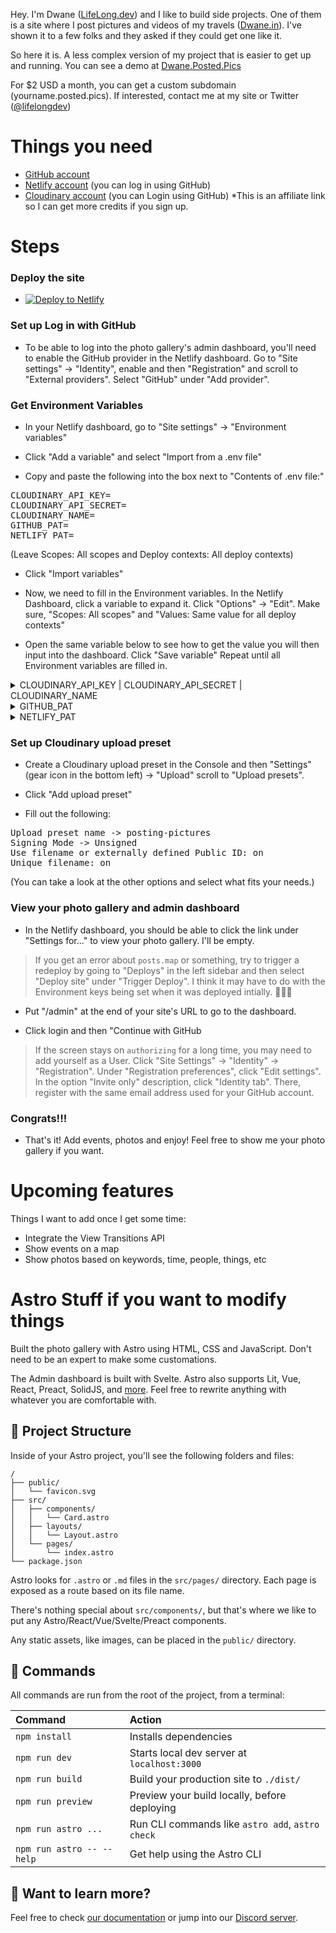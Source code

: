 Hey. I'm Dwane ([LifeLong.dev](https://lifelong.dev)) and I like to build side projects. One of them is a site where I post pictures and videos of my travels ([Dwane.in](https://dwane.in)). I've shown it to a few folks and they asked if they could get one like it.

So here it is. A less complex version of my project that is easier to get up and running. You can see a demo at [Dwane.Posted.Pics](https://dwane.posted.pics)

For $2 USD a month, you can get a custom subdomain (yourname.posted.pics). If interested, contact me at my site or Twitter ([@lifelongdev](https://twitter.com/lifelongdev))

# Things you need
- [GitHub account](https://github.com/signup)
- [Netlify account](https://app.netlify.com/) (you can log in using GitHub)
- [Cloudinary account](https://console.cloudinary.com/invites/lpov9zyyucivvxsnalc5/s4khtwourlx3jw2fz5xp?t=default) (you can Login using GitHub) *This is an affiliate link so I can get more credits if you sign up.

# Steps

### Deploy the site

- [![Deploy to Netlify](https://www.netlify.com/img/deploy/button.svg)](https://app.netlify.com/start/deploy?repository=https://github.com/conshus/posting-pictures)

### Set up Log in with GitHub

- To be able to log into the photo gallery's admin dashboard, you'll need to enable the GitHub provider in the Netlify dashboard. Go to "Site settings" -> "Identity", enable and then "Registration" and scroll to "External providers". Select "GitHub" under "Add provider".

### Get Environment Variables

- In your Netlify dashboard, go to "Site settings" -> "Environment variables"

- Click "Add a variable" and select "Import from a .env file"

- Copy and paste the following into the box next to "Contents of .env file:"
<pre>
CLOUDINARY_API_KEY=
CLOUDINARY_API_SECRET=
CLOUDINARY_NAME=
GITHUB_PAT=
NETLIFY_PAT=
</pre>
(Leave Scopes: All scopes and Deploy contexts: All deploy contexts)

- Click "Import variables"

- Now, we need to fill in the Environment variables. In the Netlify Dashboard, click a variable to expand it. Click "Options" -> "Edit". Make sure, "Scopes: All scopes" and "Values: Same value for all deploy contexts"

- Open the same variable below to see how to get the value you will then input into the dashboard. Click "Save variable" Repeat until all Environment variables are filled in. 
<details>
    <summary>CLOUDINARY_API_KEY | CLOUDINARY_API_SECRET | CLOUDINARY_NAME</summary>
    Go to the <a href="https://console.cloudinary.com/console/" target="_blank">Console dashboard</a> The left side bar should look like this: <br/> <img src="https://github.com/conshus/posting-pictures/assets/212875/8c5b4146-1918-4a61-a550-fef4baa3ed88" alt="Cloudinary dashboard side bar show 'Dashboard' is highlighted" /><br/> On this page, you'll find the API key, API secret, and Cloud Name to put into the Netlify dashboard.<br/><img src="https://github.com/conshus/posting-pictures/assets/212875/1fb7358d-26fd-405c-91c9-fac1fb3e7608" alt="Cloudinary showing the Cloud Name, API Key, and API Secret" />
</details>
<details>
    <summary>GITHUB_PAT</summary>
    Here is a link to instructions on how to set up your GitHub Personal Access Token (classic): <a href="https://docs.github.com/en/authentication/keeping-your-account-and-data-secure/creating-a-personal-access-token#creating-a-personal-access-token-classic" target="_blank">https://docs.github.com/en/authentication/keeping-your-account-and-data-secure/creating-a-personal-access-token#creating-a-personal-access-token-classic</a> Note: If you set an expiration, you'll have to create another PAT.
</details>
<details>
    <summary>NETLIFY_PAT</summary>
    Go to <a href="https://app.netlify.com/user/applications" target="_blank">https://app.netlify.com/user/applications</a> and scroll to "Personal access tokens". Click "New access token" give it a name and click "Generate token".
</details>

### Set up Cloudinary upload preset

- Create a Cloudinary upload preset in the Console and then "Settings"(gear icon in the bottom left) -> "Upload" scroll to "Upload presets".

- Click "Add upload preset"

- Fill out the following:
<pre>
Upload preset name -> posting-pictures
Signing Mode -> Unsigned
Use filename or externally defined Public ID: on
Unique filename: on
</pre>
(You can take a look at the other options and select what fits your needs.)

### View your photo gallery and admin dashboard

- In the Netlify dashboard, you should be able to click the link under "Settings for..." to view your photo gallery. I'll be empty.

> If you get an error about `posts.map` or something, try to trigger a redeploy by going to "Deploys" in the left sidebar and then select "Deploy site" under "Trigger Deploy". I think it may have to do with the Environment keys being set when it was deployed intially. 🤷🏾‍♂

- Put "/admin" at the end of your site's URL to go to the dashboard.

- Click login and then "Continue with GitHub

> If the screen stays on `authorizing` for a long time, you may need to add yourself as a User. Click "Site Settings" -> "Identity" -> "Registration". Under "Registration preferences", click "Edit settings". In the option "Invite only" description, click "Identity tab". There, register with the same email address used for your GitHub account.

### Congrats!!!

- That's it! Add events, photos and enjoy! Feel free to show me your photo gallery if you want.


# Upcoming features

Things I want to add once I get some time:

- Integrate the View Transitions API
- Show events on a map
- Show photos based on keywords, time, people, things, etc


# Astro Stuff if you want to modify things

Built the photo gallery with Astro using HTML, CSS and JavaScript. Don't need to be an expert to make some customations.

The Admin dashboard is built with Svelte. Astro also supports Lit, Vue, React, Preact, SolidJS, and [more](https://astro.build/integrations?search=&categories%5B%5D=frameworks). Feel free to rewrite anything with whatever you are comfortable with. 


## 🚀 Project Structure

Inside of your Astro project, you'll see the following folders and files:

```
/
├── public/
│   └── favicon.svg
├── src/
│   ├── components/
│   │   └── Card.astro
│   ├── layouts/
│   │   └── Layout.astro
│   └── pages/
│       └── index.astro
└── package.json
```

Astro looks for `.astro` or `.md` files in the `src/pages/` directory. Each page is exposed as a route based on its file name.

There's nothing special about `src/components/`, but that's where we like to put any Astro/React/Vue/Svelte/Preact components.

Any static assets, like images, can be placed in the `public/` directory.

## 🧞 Commands

All commands are run from the root of the project, from a terminal:

| Command                   | Action                                           |
| :------------------------ | :----------------------------------------------- |
| `npm install`             | Installs dependencies                            |
| `npm run dev`             | Starts local dev server at `localhost:3000`      |
| `npm run build`           | Build your production site to `./dist/`          |
| `npm run preview`         | Preview your build locally, before deploying     |
| `npm run astro ...`       | Run CLI commands like `astro add`, `astro check` |
| `npm run astro -- --help` | Get help using the Astro CLI                     |

## 👀 Want to learn more?

Feel free to check [our documentation](https://docs.astro.build) or jump into our [Discord server](https://astro.build/chat).
